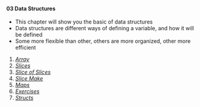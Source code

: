 #### 03 Data Structures
- This chapter will show you the basic of data structures
- Data structures are different ways of defining a variable, and how it will be defined
- Some more flexible than other, others are more organized, other more efficient
01. [_Array_](./03_data_structures/01_array/README.md)
02. [_Slices_](./03_data_structures/02_slice/README.md)
03. [_Slice of Slices_](./03_data_structures/03_slice_of_slice/README.md)
04. [_Slice Make_](./03_data_structures/04_slice_make/README.md)
05. [_Maps_](./03_data_structures/05_maps/README.md)
06. [_Exercises_](./03_data_structures/06_exercises/README.md)
07. [_Structs_](./03_data_structures/07_struct/README.md)
